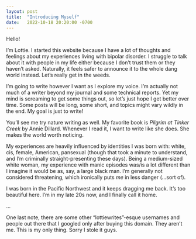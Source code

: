 ```yaml
---
layout: post
title:  "Introducing Myself"
date:   2022-10-18 20:20:00 -0700
---
```


Hello!

I’m Lottie. I started this website because I have a lot of thoughts and feelings about my experiences living with bipolar disorder. I struggle to talk about it with people in my life either because I don’t trust them or they haven’t asked. Naturally, it feels safer to announce it to the whole dang world instead. Let’s really get in the weeds.

I’m going to write however I want as I explore my voice. I’m actually not much of a writer beyond my journal and some technical reports. Yet my mind is screaming to get some things out, so let’s just hope I get better over time. Some posts will be long, some short, and topics might vary wildly in the end. My goal is just to write!

You’ll see me try nature writing as well. My favorite book is *Pilgrim at Tinker Creek* by Annie Dillard. Whenever I read it, I want to write like she does. She makes the world worth noticing.

My experiences are heavily influenced by identities I was born with: white, cis, female, American, pansexual (though that took a minute to understand, and I’m criminally straight-presenting these days). Being a medium-sized white woman, my experience with manic episodes was/is a lot different than I imagine it would be as, say, a large black man. I’m generally not considered threatening, which ironically puts *me* in less danger (...sort of).

I was born in the Pacific Northwest and it keeps dragging me back. It’s too beautiful here. I’m in my late 20s now, and I finally call it home.

...

One last note, there are some other “lottiewrites”-esque usernames and people out there that I googled only after buying this domain. They aren’t me. This is my only thing. Sorry I stole it guys.
